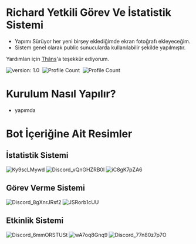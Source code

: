 # Richard Yetkili Görev Ve İstatistik Sistemi

- Yapımı Sürüyor her yeni birşey eklediğimde ekran fotoğrafı ekleyeceğim.
- Sistem genel olarak public sunucularda kullanılabilir şekilde yapılmıştır.

Yardımları için [Thâns](https://github.com/ThansEX)'a teşekkür ediyorum.

![version: 1.0](https://img.shields.io/badge/Version-1.0-informational&color=yellow)&nbsp;
![Profile Count](https://komarev.com/ghpvc/?username=richardsistemler&color=blue)&nbsp;
![Profile Count](https://komarev.com/ghpvc/?username=richard-staff-stat&label=Project%20visits&color=blueviolet)&nbsp;


# Kurulum Nasıl Yapılır?
- yapımda
# Bot İçeriğine Ait Resimler

## İstatistik Sistemi
![Ky9scLMywd](https://user-images.githubusercontent.com/97298322/149819598-fc847ed9-e4a5-41b4-ac74-81260b471d1f.png)
![Discord_vQnGHZRB0l](https://user-images.githubusercontent.com/97298322/150180693-8b249a40-a85e-4ca0-8063-b2b0715f08e1.png)
![iC8gK7pZA6](https://user-images.githubusercontent.com/97298322/149819579-40a18333-5c0b-4b08-a312-1226abc4af40.png)

## Görev Verme Sistemi
![Discord_8gXnrJRsf2](https://user-images.githubusercontent.com/97298322/149823839-9e225b7e-aa3f-4129-a192-b3ff5b5d2414.png)
![JSRorb1cUU](https://user-images.githubusercontent.com/97298322/149824150-58da0126-2f4c-4306-896d-f65ebd8e28c3.png)

## Etkinlik Sistemi
![Discord_6mmORSTUSt](https://user-images.githubusercontent.com/97298322/149664775-f497b03f-59a2-49de-b2b8-b89f39b70bd9.png)
![wA7oq8Gnq9](https://user-images.githubusercontent.com/97298322/149818657-098b80a8-81bc-4855-a1b2-0af2b31cdb97.png)
![Discord_77n80z7p7O](https://user-images.githubusercontent.com/97298322/149665276-df3a4b49-a2dd-4c41-a644-52044d1b2897.png)
